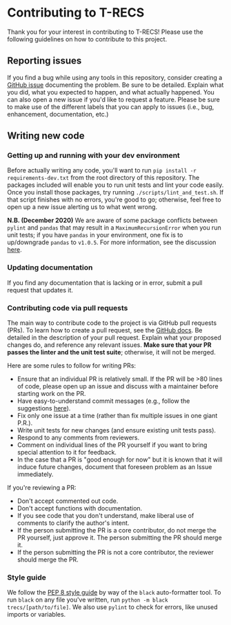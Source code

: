 # Contributing to T-RECS
Thank you for your interest in contributing to T-RECS! Please use the following guidelines on how to contribute to this project.

## Reporting issues
If you find a bug while using any tools in this repository, consider creating a [GitHub issue](https://github.com/elucherini/t-recs/issues) documenting the problem. Be sure to be detailed. Explain what you did, what you expected to happen, and what actually happened. You can also open a new issue if you'd like to request a feature. Please be sure to make use of the different labels that you can apply to issues (i.e., bug, enhancement, documentation, etc.)

## Writing new code

### Getting up and running with your dev environment
Before actually writing any code, you'll want to run `pip install -r requirements-dev.txt` from the root directory of this repository. The packages included will enable you to run unit tests and lint your code easily. Once you install those packages, try running `./scripts/lint_and_test.sh`. If that script finishes with no errors, you're good to go; otherwise, feel free to open up a new issue alerting us to what went wrong.

**N.B. (December 2020)** We are aware of some package conflicts between `pylint` and `pandas` that may result in a `MaximumRecursionError` when you run unit tests; if you have `pandas` in your environment, one fix is to up/downgrade `pandas` to `v1.0.5`. For more information, see the discussion [here](https://github.com/PyCQA/pylint/issues/3746).

### Updating documentation
If you find any documentation that is lacking or in error, submit a pull request that updates it.

### Contributing code via pull requests

The main way to contribute code to the project is via GitHub pull requests (PRs). To learn how to create a pull request, see the [GitHub docs](https://help.github.com/articles/creating-a-pull-request/). Be detailed in the description of your pull request. Explain what your proposed changes do, and reference any relevant issues. **Make sure that your PR passes the linter and the unit test suite**; otherwise, it will not be merged.

Here are some rules to follow for writing PRs:

* Ensure that an individual PR is relatively small. If the PR will be >80 lines of code, please open up an issue and discuss with a maintainer before starting work on the PR.
* Have easy-to-understand commit messages (e.g., follow the suggestions [here](https://chris.beams.io/posts/git-commit/)).
* Fix only one issue at a time (rather than fix multiple issues in one giant P.R.).
* Write unit tests for new changes (and ensure existing unit tests pass).
* Respond to any comments from reviewers.
* Comment on individual lines of the PR yourself if you want to bring special attention to it for feedback.
* In the case that a PR is "good enough for now" but it is known that it will induce future changes, document that foreseen problem as an Issue immediately.

If you're reviewing a PR:
* Don't accept commented out code.
* Don't accept functions with documentation.
* If you see code that you don't understand, make liberal use of comments to clarify the author's intent.
* If the person submitting the PR is a core contributor, do not merge the PR yourself, just approve it. The person submitting the PR should merge it.
* If the person submitting the PR is not a core contributor, the reviewer should merge the PR.

### Style guide
We follow the [PEP 8 style guide](https://www.python.org/dev/peps/pep-0008/) by way of the `black` auto-formatter tool. To run `black` on any file you've written, run `python -m black trecs/[path/to/file]`. We also use `pylint` to check for errors, like unused imports or variables.
